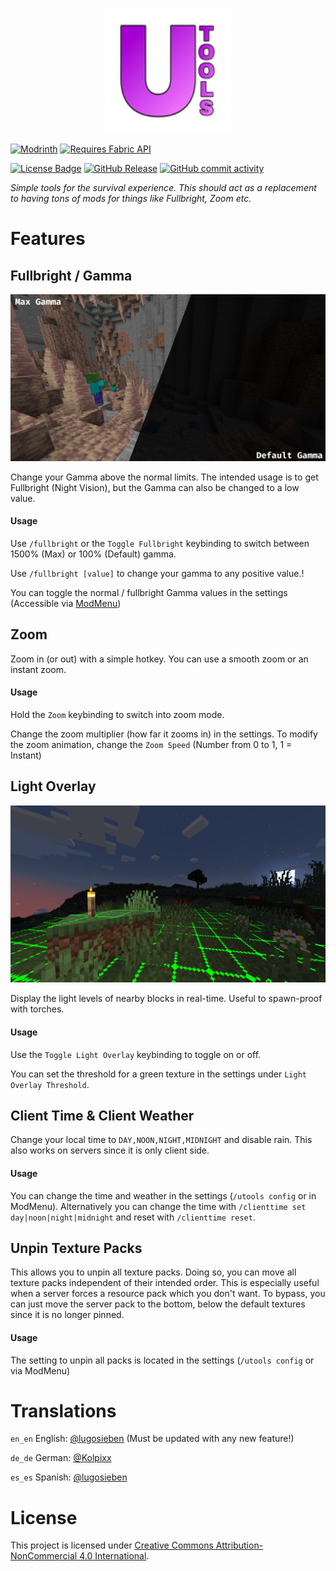 <p align="center">
<img height="200" src="src/main/resources/assets/utools/icon.png" alt="Logo of UTools">
</p>

[![Modrinth](https://cdn.jsdelivr.net/npm/@intergrav/devins-badges@3/assets/cozy/available/modrinth_vector.svg)](https://modrinth.com/mod/utools)
[![Requires Fabric API](https://cdn.jsdelivr.net/npm/@intergrav/devins-badges@3/assets/compact/supported/fabric_vector.svg)](https://fabricmc.net/)

[![License Badge](https://img.shields.io/badge/License-CC--BY--NC--4.0-blue)](https://creativecommons.org/licenses/by-nc/4.0/)
[![GitHub Release](https://img.shields.io/github/v/release/lugosieben/utools)](https://github.com/lugosieben/utools/releases/latest)
[![GitHub commit activity](https://img.shields.io/github/commit-activity/t/lugosieben/utools)](https://github.com/lugosieben/utools/commits/)

_Simple tools for the survival experience. This should act as a replacement to having tons of mods for things like Fullbright, Zoom etc._

# Features

## Fullbright / Gamma

![Gamma Comparison](assets/gammacomparism.png)

Change your Gamma above the normal limits. The intended usage is to get Fullbright (Night Vision), but the Gamma can also be changed to a low value.

#### Usage

Use `/fullbright` or the `Toggle Fullbright` keybinding to switch between 1500% (Max) or 100% (Default) gamma.

Use `/fullbright [value]` to change your gamma to any positive value.!

You can toggle the normal / fullbright Gamma values in the settings (Accessible via [ModMenu](https://modrinth.com/mod/modmenu))

## Zoom

Zoom in (or out) with a simple hotkey. You can use a smooth zoom or an instant zoom.

#### Usage

Hold the `Zoom` keybinding to switch into zoom mode.

Change the zoom multiplier (how far it zooms in) in the settings.
To modify the zoom animation, change the `Zoom Speed` (Number from 0 to 1, 1 = Instant)

## Light Overlay

![Light Overlay Example](assets/lightoverlayexample.png)

Display the light levels of nearby blocks in real-time. Useful to spawn-proof with torches.

#### Usage

Use the `Toggle Light Overlay` keybinding to toggle on or off. 

You can set the threshold for a green texture in the settings under `Light Overlay Threshold`.

## Client Time & Client Weather

Change your local time to `DAY,NOON,NIGHT,MIDNIGHT` and disable rain. This also works on servers since it is only client side.

#### Usage

You can change the time and weather in the settings (`/utools config` or in ModMenu).
Alternatively you can change the time with `/clienttime set day|noon|night|midnight` and reset with `/clienttime reset`.

## Unpin Texture Packs

This allows you to unpin all texture packs. Doing so, you can move all texture packs independent of their intended order. This is especially useful when a server forces a resource pack which you don't want. To bypass, you can just move the server pack to the bottom, below the default textures since it is no longer pinned.

#### Usage

The setting to unpin all packs is located in the settings (`/utools config` or via ModMenu)

# Translations

`en_en` English: [@lugosieben](https://github.com/lugosieben) (Must be updated with any new feature!)

`de_de` German: [@Kolpixx](https://github.com/Kolpixx)

`es_es` Spanish: [@lugosieben](https://github.com/lugosieben)

# License

This project is licensed under [Creative Commons Attribution-NonCommercial 4.0 International](https://creativecommons.org/licenses/by-nc/4.0/deed.en).
